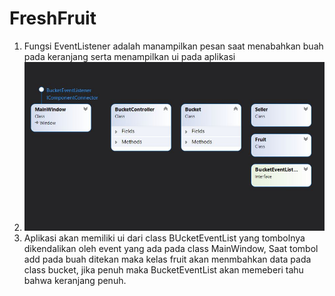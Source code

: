 # FreshFruit
1. Fungsi EventListener adalah manampilkan pesan saat menabahkan buah pada keranjang serta menampilkan ui pada aplikasi
2. ![alt text](https://github.com/kelvinpratama1604/Fresh-Fruit/blob/main/ClassDiagram.JPG)
3. Aplikasi akan memiliki ui dari class BUcketEventList yang tombolnya dikendalikan oleh event yang ada pada class MainWindow, Saat tombol add pada buah ditekan maka kelas fruit akan menmbahkan data pada class bucket, jika penuh maka BucketEventList akan memeberi tahu bahwa keranjang penuh.
